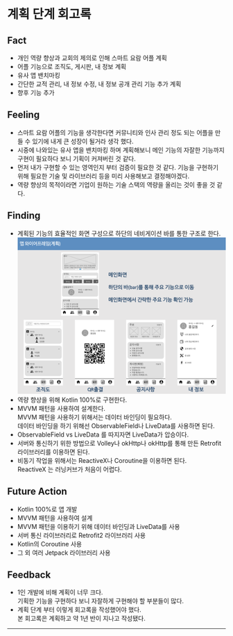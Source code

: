 # 계획 단계 회고록

## Fact

- 개인 역량 향상과 교회의 제의로 인해 스마트 요람 어플 계획
- 어플 기능으로 조직도, 게시판, 내 정보 계획
- 유사 앱 밴치마킹
- 간단한 교적 관리, 내 정보 수정, 내 정보 공개 관리 기능 추가 계획
- 향후 기능 추가

## Feeling

- 스마트 요람 어플의 기능을 생각한다면 커뮤니티와 인사 관리 정도 되는 어플을 만들 수 있기에 내게 큰 성장이 될거라 생각 했다.
- 시중에 나와있는 유사 앱을 밴치마킹 하며 계획해보니 메인 기능의 자잘한 기능까지 구현이 필요하다 보니 기획이 커져버린 것 같다.
- 먼저 내가 구현할 수 있는 영역인지 부터 검증이 필요한 것 같다. 기능을 구현하기 위해 필요한 기술 및 라이브러리 등을 미리 사용해보고 결정해야겠다.
- 역량 향상의 목적이라면 기업이 원하는 기술 스택의 역량을 올리는 것이 좋을 것 같다.

## Finding

- 계획된 기능의 효율적인 화면 구성으로 하단의 네비게이션 바를 통한 구조로 한다.  
![UI 구조](images/image01.png)
- 역량 향상을 위해 Kotlin 100%로 구현한다.
- MVVM 패턴을 사용하여 설계한다.  
MVVM 패턴을 사용하기 위해서는 데이터 바인딩이 필요하다.  
데이터 바인딩을 하기 위해선 ObservableField나 LiveData를 사용하면 된다.
- ObservableField vs LiveData 를 따지자면 LiveData가 압승이다.
- 서버와 통신하기 위한 방법으로 Volley나 okHttp나 okHttp를 통해 만든 Retrofit 라이브러리를 이용하면 된다.
- 비동기 작업을 위해서는 ReactiveX나 Coroutine을 이용하면 된다.  
ReactiveX 는 러닝커브가 처음이 어렵다.

## Future Action

- Kotlin 100%로 앱 개발
- MVVM 패턴을 사용하여 설계
- MVVM 패턴을 이용하기 위해 데이터 바인딩과 LiveData를 사용
- 서버 통신 라이브러리로 Retrofit2 라이브러리 사용
- Kotlin의 Coroutine 사용
- 그 외 여러 Jetpack 라이브러리 사용

## Feedback

- 1인 개발에 비해 계획이 너무 크다.  
기획한 기능을 구현하다 보니 자잘하게 구현해야 할 부분들이 많다.
- 계획 단계 부터 이렇게 회고록을 작성했어야 했다.  
본 회고록은 계획하고 약 1년 반이 지나고 작성됐다.

---
